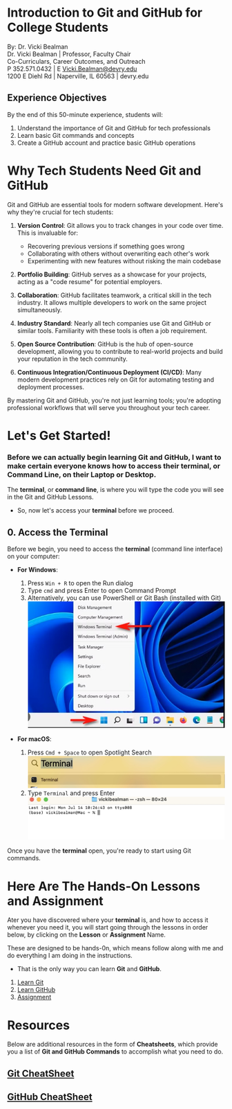 # Introduction to Git and GitHub for College Students
By: Dr. Vicki Bealman\
Dr. Vicki Bealman | Professor, Faculty Chair\
Co-Curriculars, Career Outcomes, and Outreach\
P 352.571.0432 | E Vicki.Bealman@devry.edu\
1200 E Diehl Rd | Naperville, IL 60563 | devry.edu 

## Experience Objectives
By the end of this 50-minute experience, students will:
1. Understand the importance of Git and GitHub for tech professionals
2. Learn basic Git commands and concepts
3. Create a GitHub account and practice basic GitHub operations

# Why Tech Students Need Git and GitHub

Git and GitHub are essential tools for modern software development. Here's why they're crucial for tech students:

1. **Version Control**: Git allows you to track changes in your code over time. This is invaluable for:
   - Recovering previous versions if something goes wrong
   - Collaborating with others without overwriting each other's work
   - Experimenting with new features without risking the main codebase

2. **Portfolio Building**: GitHub serves as a showcase for your projects, acting as a "code resume" for potential employers.

3. **Collaboration**: GitHub facilitates teamwork, a critical skill in the tech industry. It allows multiple developers to work on the same project simultaneously.

4. **Industry Standard**: Nearly all tech companies use Git and GitHub or similar tools. Familiarity with these tools is often a job requirement.

5. **Open Source Contribution**: GitHub is the hub of open-source development, allowing you to contribute to real-world projects and build your reputation in the tech community.

6. **Continuous Integration/Continuous Deployment (CI/CD)**: Many modern development practices rely on Git for automating testing and deployment processes.

By mastering Git and GitHub, you're not just learning tools; you're adopting professional workflows that will serve you throughout your tech career.

# Let's Get Started!

### Before we can actually begin learning Git and GitHub, I want to make certain everyone knows how to access their terminal, or Command Line, on their Laptop or Desktop.

The **terminal**, or **command line**, is where you will type the code you will see in the Git and GitHub Lessons. 

- So, now let's access your **terminal** before we proceed.

## 0. Access the Terminal

Before we begin, you need to access the **terminal** (command line interface) on your computer:

- **For Windows**: 
  1. Press `Win + R` to open the Run dialog
  2. Type `cmd` and press Enter to open Command Prompt
  3. Alternatively, you can use PowerShell or Git Bash (installed with Git)
![](https://github.com/DrVicki/git_github_training/blob/main/images/windows_terminal.jpg)


- **For macOS**:
  1. Press `Cmd + Space` to open Spotlight Search
  ![](https://github.com/DrVicki/git_github_training/blob/main/images/cmd_space.jpg)
  2. Type `Terminal` and press Enter
  ![](https://github.com/DrVicki/git_github_training/blob/main/images/mac_terninal_open.jpg)


Once you have the **terminal** open, you're ready to start using Git commands.


# Here Are The Hands-On Lessons and Assignment

Ater you have discovered where your **terminal** is, and how to access it whenever you need it, you will start going through the lessons in order below, by clicking on the **Lesson** or **Assignment** Name.

These are designed to be hands-0n, which means follow along with me and do everything I am doing in the instructions.
- That is the only way you can learn **Git** and **GitHub**.

1. [Learn Git](https://github.com/DrVicki/git_github_training/blob/main/Git.md)
2. [Learn GitHub](https://github.com/DrVicki/git_github_training/blob/main/GitHub.md)
3. [Assignment](https://github.com/DrVicki/git_github_training/blob/main/Assignment.md)


# Resources
Below are additional resources in the form of **Cheatsheets**, which provide you a list of **Git and GitHub Commands** to accomplish what you need to do.


## [Git CheatSheet](https://github.com/DrVicki/git_github_training/blob/main/git_cheatsheet.md)
## [GitHub CheatSheet](https://github.com/DrVicki/git_github_training/blob/main/github_cheatsheet.md)
